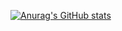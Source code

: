 [![Anurag's GitHub stats](https://github-readme-stats.vercel.app/api?username=DarkEyeBr)](https://github.com/anuraghazra/github-readme-stats)

